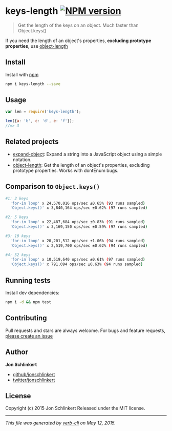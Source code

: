 # keys-length [![NPM version](https://badge.fury.io/js/keys-length.svg)](http://badge.fury.io/js/keys-length)

> Get the length of the keys on an object. Much faster than Object.keys()

If you need the length of an object's properties, **excluding prototype properties**, use [object-length](https://github.com/jonschlinkert/object-length)

## Install

Install with [npm](https://www.npmjs.com/)

```bash
npm i keys-length --save
```

## Usage

```js
var len = require('keys-length');

len({a: 'b', c: 'd', e: 'f'});
//=> 3
```

## Related projects

* [expand-object](https://github.com/jonschlinkert/expand-object): Expand a string into a JavaScript object using a simple notation.
* [object-length](https://github.com/jonschlinkert/object-length): Get the length of an object's properties, excluding prototype properties. Works with dontEnum bugs.

## Comparison to `Object.keys()`

```sh
#1: 2 keys
  'for-in loop' x 24,570,016 ops/sec ±0.65% (93 runs sampled)
  'Object.keys()' x 3,840,164 ops/sec ±0.62% (97 runs sampled)

#2: 5 keys
  'for-in loop' x 22,487,684 ops/sec ±0.83% (91 runs sampled)
  'Object.keys()' x 3,169,150 ops/sec ±0.59% (97 runs sampled)

#3: 10 keys
  'for-in loop' x 20,201,512 ops/sec ±1.06% (94 runs sampled)
  'Object.keys()' x 2,519,700 ops/sec ±0.62% (94 runs sampled)

#4: 52 keys
  'for-in loop' x 10,519,640 ops/sec ±0.61% (97 runs sampled)
  'Object.keys()' x 791,094 ops/sec ±0.63% (94 runs sampled)
```

## Running tests

Install dev dependencies:

```bash
npm i -d && npm test
```

## Contributing

Pull requests and stars are always welcome. For bugs and feature requests, [please create an issue](https://github.com/jonschlinkert/keys-length/issues/new)

## Author

**Jon Schlinkert**

+ [github/jonschlinkert](https://github.com/jonschlinkert)
+ [twitter/jonschlinkert](http://twitter.com/jonschlinkert)

## License

Copyright (c) 2015 Jon Schlinkert
Released under the MIT license.

***

_This file was generated by [verb-cli](https://github.com/assemble/verb-cli) on May 12, 2015._